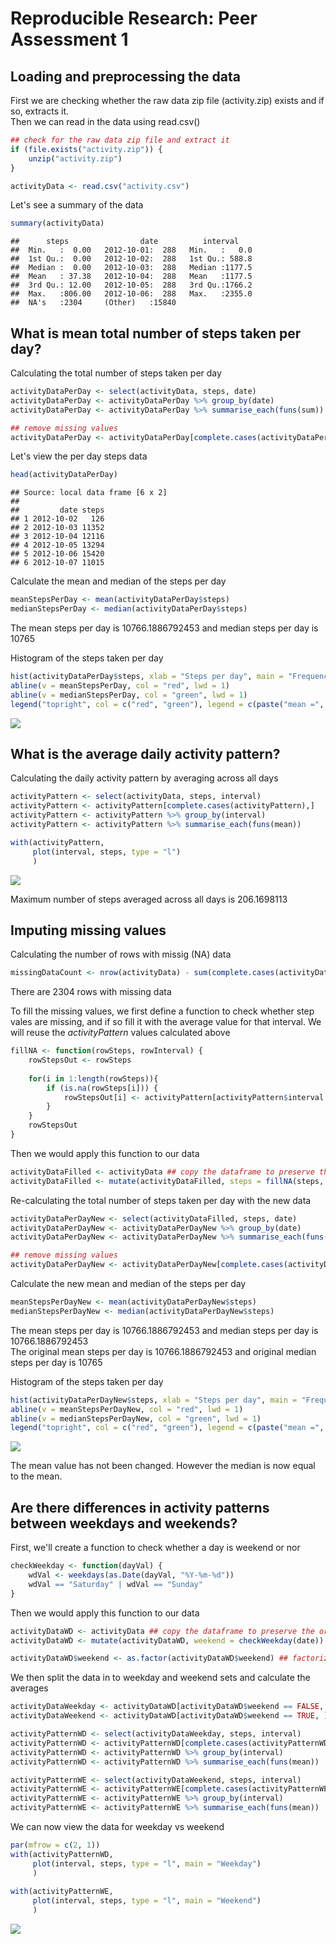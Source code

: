 # Reproducible Research: Peer Assessment 1


## Loading and preprocessing the data
First we are checking whether the raw data zip file (activity.zip) exists and if so, extracts it.  
Then we can read in the data using read.csv()

```r
## check for the raw data zip file and extract it
if (file.exists("activity.zip")) { 
    unzip("activity.zip")
}

activityData <- read.csv("activity.csv")
```
Let's see a summary of the data

```r
summary(activityData)
```

```
##      steps                date          interval     
##  Min.   :  0.00   2012-10-01:  288   Min.   :   0.0  
##  1st Qu.:  0.00   2012-10-02:  288   1st Qu.: 588.8  
##  Median :  0.00   2012-10-03:  288   Median :1177.5  
##  Mean   : 37.38   2012-10-04:  288   Mean   :1177.5  
##  3rd Qu.: 12.00   2012-10-05:  288   3rd Qu.:1766.2  
##  Max.   :806.00   2012-10-06:  288   Max.   :2355.0  
##  NA's   :2304     (Other)   :15840
```

## What is mean total number of steps taken per day?
Calculating the total number of steps taken per day

```r
activityDataPerDay <- select(activityData, steps, date)
activityDataPerDay <- activityDataPerDay %>% group_by(date)
activityDataPerDay <- activityDataPerDay %>% summarise_each(funs(sum))

## remove missing values
activityDataPerDay <- activityDataPerDay[complete.cases(activityDataPerDay),]
```
Let's view the per day steps data

```r
head(activityDataPerDay)
```

```
## Source: local data frame [6 x 2]
## 
##         date steps
## 1 2012-10-02   126
## 2 2012-10-03 11352
## 3 2012-10-04 12116
## 4 2012-10-05 13294
## 5 2012-10-06 15420
## 6 2012-10-07 11015
```
Calculate the mean and median of the steps per day

```r
meanStepsPerDay <- mean(activityDataPerDay$steps)
medianStepsPerDay <- median(activityDataPerDay$steps)
```
The mean steps per day is 10766.1886792453 and median steps per day is 10765

Histogram of the steps taken per day

```r
hist(activityDataPerDay$steps, xlab = "Steps per day", main = "Frequencies of steps taken per day", col = "blue")
abline(v = meanStepsPerDay, col = "red", lwd = 1)
abline(v = medianStepsPerDay, col = "green", lwd = 1)
legend("topright", col = c("red", "green"), legend = c(paste("mean =", round(meanStepsPerDay, 2)), paste("median =", medianStepsPerDay)), lwd = 2, lty= 1)
```

![](PA1_template_files/figure-html/unnamed-chunk-6-1.png) 

## What is the average daily activity pattern?
Calculating the daily activity pattern by averaging across all days

```r
activityPattern <- select(activityData, steps, interval)
activityPattern <- activityPattern[complete.cases(activityPattern),]
activityPattern <- activityPattern %>% group_by(interval)
activityPattern <- activityPattern %>% summarise_each(funs(mean))
```


```r
with(activityPattern, 
     plot(interval, steps, type = "l")
     )
```

![](PA1_template_files/figure-html/unnamed-chunk-8-1.png) 

Maximum number of steps averaged across all days is 206.1698113

## Imputing missing values
Calculating the number of rows with missig (NA) data

```r
missingDataCount <- nrow(activityData) - sum(complete.cases(activityData))
```
There are 2304 rows with missing data

To fill the missing values, we first define a function to check whether step vales are missing, and if so fill it with the average value for that interval. We will reuse the *activityPattern* values calculated above

```r
fillNA <- function(rowSteps, rowInterval) {
	rowStepsOut <- rowSteps
	
	for(i in 1:length(rowSteps)){
		if (is.na(rowSteps[i])) {
			rowStepsOut[i] <- activityPattern[activityPattern$interval == rowInterval[i], ]$steps
		}
	}
	rowStepsOut
}
```

Then we would apply this function to our data

```r
activityDataFilled <- activityData ## copy the dataframe to preserve the original
activityDataFilled <- mutate(activityDataFilled, steps = fillNA(steps, interval))
```

Re-calculating the total number of steps taken per day with the new data

```r
activityDataPerDayNew <- select(activityDataFilled, steps, date)
activityDataPerDayNew <- activityDataPerDayNew %>% group_by(date)
activityDataPerDayNew <- activityDataPerDayNew %>% summarise_each(funs(sum))

## remove missing values
activityDataPerDayNew <- activityDataPerDayNew[complete.cases(activityDataPerDayNew),]
```

Calculate the new mean and median of the steps per day

```r
meanStepsPerDayNew <- mean(activityDataPerDayNew$steps)
medianStepsPerDayNew <- median(activityDataPerDayNew$steps)
```
The mean steps per day is 10766.1886792453 and median steps per day is 10766.1886792453  
The original mean steps per day is 10766.1886792453 and original median steps per day is 10765

Histogram of the steps taken per day

```r
hist(activityDataPerDayNew$steps, xlab = "Steps per day", main = "Frequencies of steps taken per day (After filling the NAs)", col = "blue")
abline(v = meanStepsPerDayNew, col = "red", lwd = 1)
abline(v = medianStepsPerDayNew, col = "green", lwd = 1)
legend("topright", col = c("red", "green"), legend = c(paste("mean =", round(meanStepsPerDayNew, 2)), paste("median =", round(medianStepsPerDayNew, 2))), lwd = 2, lty= 1)
```

![](PA1_template_files/figure-html/unnamed-chunk-14-1.png) 

The mean value has not been changed. However the median is now equal to the mean.

## Are there differences in activity patterns between weekdays and weekends?
First, we'll create a function to check whether a day is weekend or nor

```r
checkWeekday <- function(dayVal) {
	wdVal <- weekdays(as.Date(dayVal, "%Y-%m-%d"))
	wdVal == "Saturday" | wdVal == "Sunday"
}
```

Then we would apply this function to our data

```r
activityDataWD <- activityData ## copy the dataframe to preserve the original
activityDataWD <- mutate(activityDataWD, weekend = checkWeekday(date))

activityDataWD$weekend <- as.factor(activityDataWD$weekend) ## factorize the new column
```

We then split the data in to weekday and weekend sets and calculate the averages

```r
activityDataWeekday <- activityDataWD[activityDataWD$weekend == FALSE, ]
activityDataWeekend <- activityDataWD[activityDataWD$weekend == TRUE, ]

activityPatternWD <- select(activityDataWeekday, steps, interval)
activityPatternWD <- activityPatternWD[complete.cases(activityPatternWD),]
activityPatternWD <- activityPatternWD %>% group_by(interval)
activityPatternWD <- activityPatternWD %>% summarise_each(funs(mean))

activityPatternWE <- select(activityDataWeekend, steps, interval)
activityPatternWE <- activityPatternWE[complete.cases(activityPatternWE),]
activityPatternWE <- activityPatternWE %>% group_by(interval)
activityPatternWE <- activityPatternWE %>% summarise_each(funs(mean))
```

We can now view the data for weekday vs weekend

```r
par(mfrow = c(2, 1))
with(activityPatternWD, 
     plot(interval, steps, type = "l", main = "Weekday")
     )
	 
with(activityPatternWE, 
     plot(interval, steps, type = "l", main = "Weekend")
     )
```

![](PA1_template_files/figure-html/unnamed-chunk-18-1.png) 
